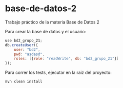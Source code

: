 # base-de-datos-2
Trabajo práctico de la materia Base de Datos 2


Para crear la base de datos y el usuario:

```js
use bd2_grupo_21;
db.createUser({
    user: "bd2",
    pwd: "asdasd",
    roles: [{role: "readWrite", db: "bd2_grupo_21"}]
});
```

Para correr los tests, ejecutar en la raiz del proyecto:

```bash
mvn clean install
```